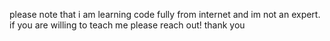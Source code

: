 please note that i am learning code fully from internet and im not an expert. if you are willing to teach me please reach out! thank you
